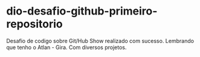 # dio-desafio-github-primeiro-repositorio
Desafio de codigo sobre Git/Hub
Show realizado com sucesso. Lembrando que tenho o Atlan - Gira. Com diversos projetos.
